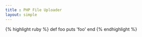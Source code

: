 ```yaml
---
title : PHP File Uploader 
layout: simple
---
```


{% highlight ruby %}
def foo
  puts 'foo'
end
{% endhighlight %}

